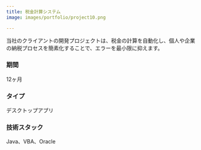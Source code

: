 ```yaml
---
title: 税金計算システム
image: images/portfolio/project10.png

---
```

当社のクライアントの開発プロジェクトは、税金の計算を自動化し、個人や企業の納税プロセスを簡素化することで、エラーを最小限に抑えます。

### 期間
12ヶ月

### タイプ
デスクトップアプリ

### 技術スタック
Java、VBA、Oracle